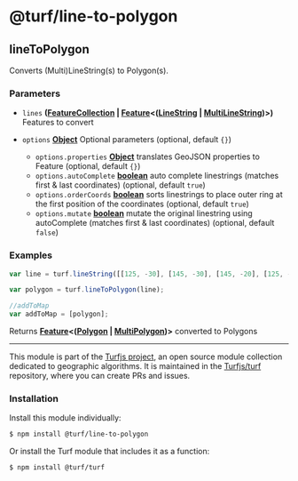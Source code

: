 # @turf/line-to-polygon

<!-- Generated by documentation.js. Update this documentation by updating the source code. -->

## lineToPolygon

Converts (Multi)LineString(s) to Polygon(s).

### Parameters

*   `lines` **([FeatureCollection][1] | [Feature][2]<([LineString][3] | [MultiLineString][4])>)** Features to convert
*   `options` **[Object][5]** Optional parameters (optional, default `{}`)

    *   `options.properties` **[Object][5]** translates GeoJSON properties to Feature (optional, default `{}`)
    *   `options.autoComplete` **[boolean][6]** auto complete linestrings (matches first & last coordinates) (optional, default `true`)
    *   `options.orderCoords` **[boolean][6]** sorts linestrings to place outer ring at the first position of the coordinates (optional, default `true`)
    *   `options.mutate` **[boolean][6]** mutate the original linestring using autoComplete (matches first & last coordinates) (optional, default `false`)

### Examples

```javascript
var line = turf.lineString([[125, -30], [145, -30], [145, -20], [125, -20], [125, -30]]);

var polygon = turf.lineToPolygon(line);

//addToMap
var addToMap = [polygon];
```

Returns **[Feature][2]<([Polygon][7] | [MultiPolygon][8])>** converted to Polygons

[1]: https://tools.ietf.org/html/rfc7946#section-3.3

[2]: https://tools.ietf.org/html/rfc7946#section-3.2

[3]: https://tools.ietf.org/html/rfc7946#section-3.1.4

[4]: https://tools.ietf.org/html/rfc7946#section-3.1.5

[5]: https://developer.mozilla.org/docs/Web/JavaScript/Reference/Global_Objects/Object

[6]: https://developer.mozilla.org/docs/Web/JavaScript/Reference/Global_Objects/Boolean

[7]: https://tools.ietf.org/html/rfc7946#section-3.1.6

[8]: https://tools.ietf.org/html/rfc7946#section-3.1.7

<!-- This file is automatically generated. Please don't edit it directly:
if you find an error, edit the source file (likely index.js), and re-run
./scripts/generate-readmes in the turf project. -->

---

This module is part of the [Turfjs project](http://turfjs.org/), an open source
module collection dedicated to geographic algorithms. It is maintained in the
[Turfjs/turf](https://github.com/Turfjs/turf) repository, where you can create
PRs and issues.

### Installation

Install this module individually:

```sh
$ npm install @turf/line-to-polygon
```

Or install the Turf module that includes it as a function:

```sh
$ npm install @turf/turf
```
